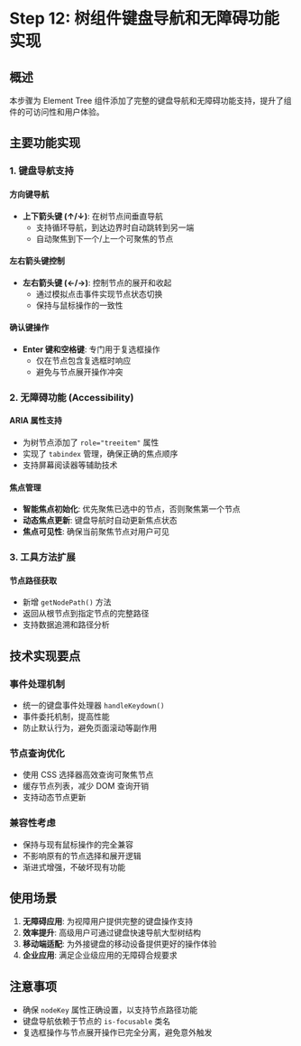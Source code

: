 # Step 12: 树组件键盘导航和无障碍功能实现

## 概述

本步骤为 Element Tree 组件添加了完整的键盘导航和无障碍功能支持，提升了组件的可访问性和用户体验。

## 主要功能实现

### 1. 键盘导航支持

#### 方向键导航

- **上下箭头键 (↑/↓)**: 在树节点间垂直导航
  - 支持循环导航，到达边界时自动跳转到另一端
  - 自动聚焦到下一个/上一个可聚焦的节点

#### 左右箭头键控制

- **左右箭头键 (←/→)**: 控制节点的展开和收起
  - 通过模拟点击事件实现节点状态切换
  - 保持与鼠标操作的一致性

#### 确认键操作

- **Enter 键和空格键**: 专门用于复选框操作
  - 仅在节点包含复选框时响应
  - 避免与节点展开操作冲突

### 2. 无障碍功能 (Accessibility)

#### ARIA 属性支持

- 为树节点添加了 `role="treeitem"` 属性
- 实现了 `tabindex` 管理，确保正确的焦点顺序
- 支持屏幕阅读器等辅助技术

#### 焦点管理

- **智能焦点初始化**: 优先聚焦已选中的节点，否则聚焦第一个节点
- **动态焦点更新**: 键盘导航时自动更新焦点状态
- **焦点可见性**: 确保当前聚焦节点对用户可见

### 3. 工具方法扩展

#### 节点路径获取

- 新增 `getNodePath()` 方法
- 返回从根节点到指定节点的完整路径
- 支持数据追溯和路径分析

## 技术实现要点

### 事件处理机制

- 统一的键盘事件处理器 `handleKeydown()`
- 事件委托机制，提高性能
- 防止默认行为，避免页面滚动等副作用

### 节点查询优化

- 使用 CSS 选择器高效查询可聚焦节点
- 缓存节点列表，减少 DOM 查询开销
- 支持动态节点更新

### 兼容性考虑

- 保持与现有鼠标操作的完全兼容
- 不影响原有的节点选择和展开逻辑
- 渐进式增强，不破坏现有功能

## 使用场景

1. **无障碍应用**: 为视障用户提供完整的键盘操作支持
2. **效率提升**: 高级用户可通过键盘快速导航大型树结构
3. **移动端适配**: 为外接键盘的移动设备提供更好的操作体验
4. **企业应用**: 满足企业级应用的无障碍合规要求

## 注意事项

- 确保 `nodeKey` 属性正确设置，以支持节点路径功能
- 键盘导航依赖于节点的 `is-focusable` 类名
- 复选框操作与节点展开操作已完全分离，避免意外触发
